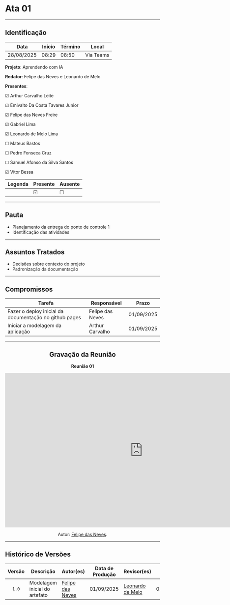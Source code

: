 # Ata 01

---

## Identificação

| Data | Início | Término | Local |
| ---- | ------ | ------- | ----- |
| 28/08/2025 | 08:29 | 08:50 | Via Teams |

**Projeto**: Aprendendo com IA

**Redator**: Felipe das Neves e Leonardo de Melo

**Presentes**: 

☑ Arthur Carvalho Leite

☑ Emivalto Da Costa Tavares Junior

☑ Felipe das Neves Freire

☑ Gabriel Lima

☑ Leonardo de Melo Lima

☐ Mateus Bastos

☐ Pedro Fonseca Cruz

☐ Samuel Afonso da Silva Santos

☑ Vitor Bessa

| Legenda | Presente | Ausente |
| ---- | ------ | ------- |
|  | ☑ | ☐ |

---

## Pauta

- Planejamento da entrega do ponto de controle 1
- Identificação das atividades

---

## Assuntos Tratados

- Decisões sobre contexto do projeto
- Padronização da documentação

---

## Compromissos

| Tarefa | Responsável | Prazo |
| ------ | ----------- | ----- |
| Fazer o deploy inicial da documentação no github pages | Felipe das Neves | 01/09/2025 |
| Iniciar a modelagem da aplicação | Arthur Carvalho | 01/09/2025 |

---

<center>

## Gravação da Reunião

<p><strong>Reunião 01<em></em></strong></p>

<iframe width="893" height="502" src="https://www.youtube.com/embed/link" title="Reunião 1 - Marventura" frameborder="0" allow="accelerometer; autoplay; clipboard-write; encrypted-media; gyroscope; picture-in-picture; web-share" referrerpolicy="strict-origin-when-cross-origin" allowfullscreen></iframe>

</center>

<div align="center">
    <p>Autor: <a href="https://github.com/FelipeFreire-gf">Felipe das Neves</a>.</p>
</div>

---

## Histórico de Versões

| Versão | Descrição | Autor(es) | Data de Produção | Revisor(es) | Data de Revisão | 
| :----: | --------- | --------- | :--------------: | ----------- | :-------------: |
| `1.0` | Modelagem inicial do artefato | [Felipe das Neves](https://github.com/FelipeFreire-gf) | 01/09/2025 | [Leonardo de Melo](https://github.com/leozinlima) | 01/09/2025 |